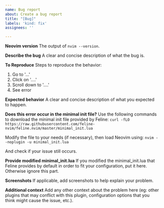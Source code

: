 ```yaml
---
name: Bug report
about: Create a bug report
title: "[Bug]"
labels: 'kind: fix'
assignees: ''

---
```


**Neovim version**
The output of `nvim --version`.

**Describe the bug**
A clear and concise description of what the bug is.

**To Reproduce**
Steps to reproduce the behavior:
1. Go to '...'
2. Click on '....'
3. Scroll down to '....'
4. See error

**Expected behavior**
A clear and concise description of what you expected to happen.

**Does this error occur in the minimal init file?**
Use the following commands to download the minimal init file provided by Feline:
`curl -fLO https://raw.githubusercontent.com/feline-nvim/feline.nvim/master/minimal_init.lua`

Modify the file to your needs (if necessary), then load Neovim using:
`nvim --noplugin -u minimal_init.lua`

And check if your issue still occurs.

**Provide modified minimal_init.lua**
If you modified the minimal_init.lua that Feline provides by default in order to fit your configuration, put it here. Otherwise ignore this part.

**Screenshots**
If applicable, add screenshots to help explain your problem.

**Additional context**
Add any other context about the problem here (eg: other plugins that may conflict with this plugin, configuration options that you think might cause the issue, etc.).
